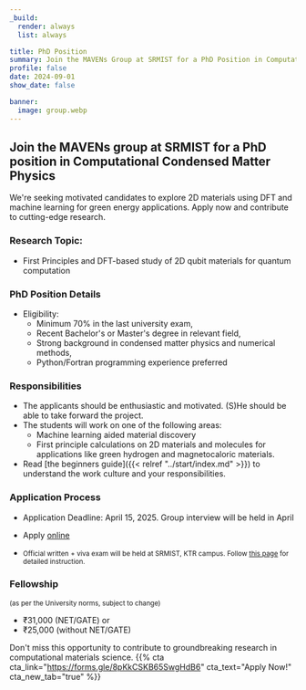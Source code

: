 ```yaml
---
_build:
  render: always
  list: always

title: PhD Position
summary: Join the MAVENs Group at SRMIST for a PhD Position in Computational Condensed Matter Physics
profile: false
date: 2024-09-01
show_date: false

banner:
  image: group.webp
---
```

## Join the MAVENs group at SRMIST for a PhD position in Computational Condensed Matter Physics

We're seeking motivated candidates to explore 2D materials using DFT and machine learning for green energy applications. Apply now and contribute to cutting-edge research.

### Research Topic:

- First Principles and DFT-based study of 2D qubit materials for quantum computation


### PhD Position Details

- Eligibility:
  - Minimum 70% in the last university exam,
  - Recent Bachelor's or Master's degree in relevant field,
  - Strong background in condensed matter physics and numerical methods,
  - Python/Fortran programming experience preferred

### Responsibilities

- The applicants should be enthusiastic and motivated. (S)He should be able to take forward the project.
- The students will work on one of the following areas:
  - Machine learning aided material discovery
  - First principle calculations on 2D materials and molecules for applications like green hydrogen and magnetocaloric materials.
- Read [the beginners guide]({{< relref "../start/index.md" >}}) to understand the work culture
      and your responsibilities.

### Application Process

- Application Deadline: April 15, 2025. Group interview will be held in April
- Apply [online](https://forms.gle/8pKkCSKB65SwgHdB6)

- <small>Official written + viva exam will be held at SRMIST, KTR campus. Follow [this page](https://admissions.srmist.edu.in/srmistonline/phdapplication) for detailed instruction.</small>

### Fellowship

<small>(as per the University norms, subject to change)</small>
- ₹31,000 (NET/GATE) or
- ₹25,000 (without NET/GATE)

Don't miss this opportunity to contribute to groundbreaking research in computational materials science.
{{% cta cta_link="https://forms.gle/8pKkCSKB65SwgHdB6" cta_text="Apply Now!" cta_new_tab="true" %}}
